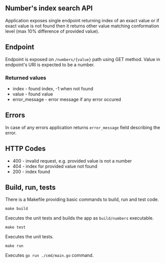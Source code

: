## Number's index search API
Application exposes single endpoint returning index of an exact value or if exact value is not found then it returns other value matching conformation level (max 10% difference of provided value).

## Endpoint
Endpoint is exposed on `/numbers/{value}` path using GET method.
Value in endpoint's URI is expected to be a number.

### Returned values
- index - found index, -1 when not found
- value - found value
- error_message - error message if any error occured

## Errors
In case of any errors application returns `error_message` field describing the error.

## HTTP Codes
- 400 - invalid request, e.g. provided value is not a number
- 404 - index for provided value not found
- 200 - index found

## Build, run, tests
There is a Makefile providing basic commands to build, run and test code.

```make build```

Executes the unit tests and builds the app as `build/numbers` executable.

```make test```

Executes the unit tests.

```make run```

Executes `go run ./cmd/main.go` command.
